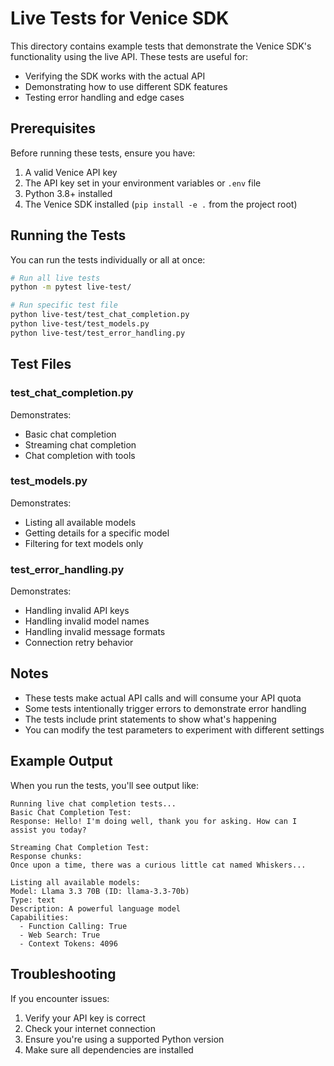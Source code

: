 # Live Tests for Venice SDK

This directory contains example tests that demonstrate the Venice SDK's functionality using the live API. These tests are useful for:
- Verifying the SDK works with the actual API
- Demonstrating how to use different SDK features
- Testing error handling and edge cases

## Prerequisites

Before running these tests, ensure you have:
1. A valid Venice API key
2. The API key set in your environment variables or `.env` file
3. Python 3.8+ installed
4. The Venice SDK installed (`pip install -e .` from the project root)

## Running the Tests

You can run the tests individually or all at once:

```bash
# Run all live tests
python -m pytest live-test/

# Run specific test file
python live-test/test_chat_completion.py
python live-test/test_models.py
python live-test/test_error_handling.py
```

## Test Files

### test_chat_completion.py
Demonstrates:
- Basic chat completion
- Streaming chat completion
- Chat completion with tools

### test_models.py
Demonstrates:
- Listing all available models
- Getting details for a specific model
- Filtering for text models only

### test_error_handling.py
Demonstrates:
- Handling invalid API keys
- Handling invalid model names
- Handling invalid message formats
- Connection retry behavior

## Notes

- These tests make actual API calls and will consume your API quota
- Some tests intentionally trigger errors to demonstrate error handling
- The tests include print statements to show what's happening
- You can modify the test parameters to experiment with different settings

## Example Output

When you run the tests, you'll see output like:

```
Running live chat completion tests...
Basic Chat Completion Test:
Response: Hello! I'm doing well, thank you for asking. How can I assist you today?

Streaming Chat Completion Test:
Response chunks:
Once upon a time, there was a curious little cat named Whiskers...

Listing all available models:
Model: Llama 3.3 70B (ID: llama-3.3-70b)
Type: text
Description: A powerful language model
Capabilities:
  - Function Calling: True
  - Web Search: True
  - Context Tokens: 4096
```

## Troubleshooting

If you encounter issues:
1. Verify your API key is correct
2. Check your internet connection
3. Ensure you're using a supported Python version
4. Make sure all dependencies are installed 